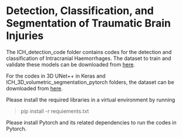 # Detection, Classification, and Segmentation of Traumatic Brain Injuries

The ICH_detection_code folder contains codes for the detection and classification of Intracranial Haemorrhages. The dataset to train and validate these models can be downloaded from [here](https://www.kaggle.com/competitions/rsna-intracranial-hemorrhage-detection/data).

For the codes in 3D UNet++ in Keras and ICH_3D_volumetric_segmentation_pytorch folders, the dataset can be downloaded from [here](https://physionet.org/content/ct-ich/1.2.0/).

Please install the required libraries in a virtual environment by running
> pip install -r requiements.txt
 
Please install Pytorch and its related dependencies to run the codes in Pytorch.
